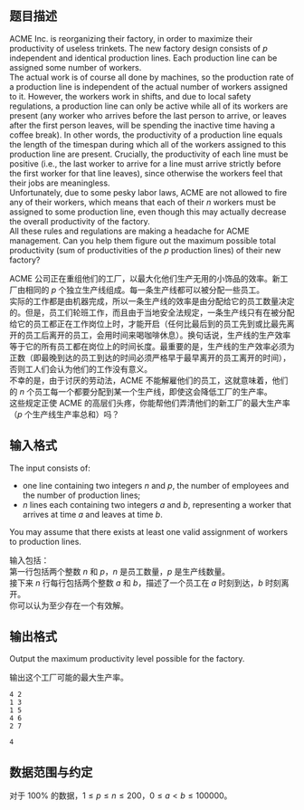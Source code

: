 ## 题目描述

ACME Inc. is reorganizing their factory, in order to maximize their productivity of useless trinkets. The new factory design consists of $p$ independent and identical production lines. Each production line can be assigned some number of workers.  
The actual work is of course all done by machines, so the production rate of a production line is independent of the actual number of workers assigned to it. However, the workers work in shifts, and due to local safety regulations, a production line can only be active while all of its workers are present (any worker who arrives before the last person to arrive, or leaves after the first person leaves, will be spending the inactive time having a coffee break). In other words, the productivity of a production line equals the length of the timespan during which all of the workers assigned to this production line are present. Crucially, the productivity of each line must be positive (i.e., the last worker to arrive for a line must arrive strictly before the first worker for that line leaves), since otherwise the workers feel that their jobs are meaningless.  
Unfortunately, due to some pesky labor laws, ACME are not allowed to fire any of their workers, which means that each of their $n$ workers must be assigned to some production line, even though this may actually decrease the overall productivity of the factory.  
All these rules and regulations are making a headache for ACME management. Can you help them figure out the maximum possible total productivity (sum of productivities of the $p$ production lines) of their new factory?

ACME 公司正在重组他们的工厂，以最大化他们生产无用的小饰品的效率。新工厂由相同的 $p$ 个独立生产线组成。每一条生产线都可以被分配一些员工。  
实际的工作都是由机器完成，所以一条生产线的效率是由分配给它的员工数量决定的。但是，员工们轮班工作，而且由于当地安全法规定，一条生产线只有在被分配给它的员工都正在工作岗位上时，才能开启（任何比最后到的员工先到或比最先离开的员工后离开的员工，会用时间来喝咖啡休息）。换句话说，生产线的生产效率等于它的所有员工都在岗位上的时间长度。最重要的是，生产线的生产效率必须为正数（即最晚到达的员工到达的时间必须严格早于最早离开的员工离开的时间），否则工人们会认为他们的工作没有意义。  
不幸的是，由于讨厌的劳动法，ACME 不能解雇他们的员工，这就意味着，他们的 $n$ 个员工每一个都要分配到某一个生产线，即使这会降低工厂的生产率。  
这些规定正使 ACME 的高层们头疼，你能帮他们弄清他们的新工厂的最大生产率（$p$ 个生产线生产率总和）吗？

## 输入格式

The input consists of:

- one line containing two integers $n$ and $p$, the number of employees and the number of
production lines;
- $n$ lines each containing two integers $a$ and $b$, representing a worker that arrives at
time $a$ and leaves at time $b$.

You may assume that there exists at least one valid assignment of workers to production lines.

输入包括：  
第一行包括两个整数 $n$ 和 $p$，$n$ 是员工数量，$p$ 是生产线数量。  
接下来 $n$ 行每行包括两个整数 $a$ 和 $b$，描述了一个员工在 $a$ 时刻到达，$b$ 时刻离开。  
你可以认为至少存在一个有效解。

## 输出格式

Output the maximum productivity level possible for the factory.

输出这个工厂可能的最大生产率。

```input1
4 2
1 3
1 5
4 6
2 7
```

```output1
4
```

## 数据范围与约定

对于 $100 \%$ 的数据，$1 \le p \le n \le 200$，$0 \le a \lt b \le 100000$。